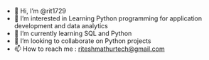 - 👋 Hi, I’m @rit1729
- 👀 I’m interested in Learning Python programming for application development and data analytics
- 🌱 I’m currently learning SQL and Python
- 💞️ I’m looking to collaborate on Python projects
- 📫 How to reach me : riteshmathurtech@gmail.com

<!---
rit1729/rit1729 is a ✨ special ✨ repository because its `README.md` (this file) appears on your GitHub profile.
You can click the Preview link to take a look at your changes.
--->
